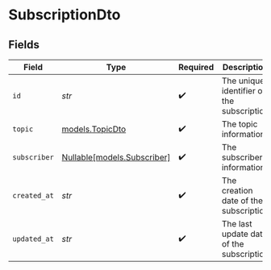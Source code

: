 # SubscriptionDto


## Fields

| Field                                                  | Type                                                   | Required                                               | Description                                            | Example                                                |
| ------------------------------------------------------ | ------------------------------------------------------ | ------------------------------------------------------ | ------------------------------------------------------ | ------------------------------------------------------ |
| `id`                                                   | *str*                                                  | :heavy_check_mark:                                     | The unique identifier of the subscription              | 64f5e95d3d7946d80d0cb679                               |
| `topic`                                                | [models.TopicDto](../models/topicdto.md)               | :heavy_check_mark:                                     | The topic information                                  |                                                        |
| `subscriber`                                           | [Nullable[models.Subscriber]](../models/subscriber.md) | :heavy_check_mark:                                     | The subscriber information                             |                                                        |
| `created_at`                                           | *str*                                                  | :heavy_check_mark:                                     | The creation date of the subscription                  | 2025-04-24T05:40:21Z                                   |
| `updated_at`                                           | *str*                                                  | :heavy_check_mark:                                     | The last update date of the subscription               | 2025-04-24T05:40:21Z                                   |
